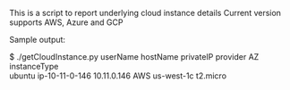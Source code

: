 This is a script to report underlying cloud instance details
Current version supports AWS, Azure and GCP 

Sample output:

$ ./getCloudInstance.py 
userName        hostName        privateIP       provider        AZ              instanceType    
ubuntu          ip-10-11-0-146  10.11.0.146     AWS             us-west-1c      t2.micro        
